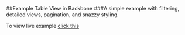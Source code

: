 ##Example Table View in Backbone
###A simple example with filtering, detailed views, pagination, and snazzy styling.

To view live example [click this](http://wiredsister.github.io/)
